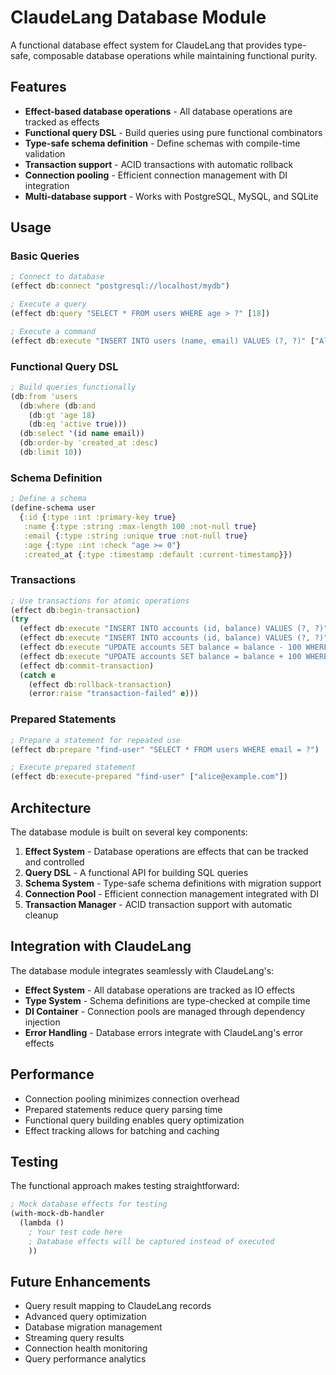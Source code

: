 # ClaudeLang Database Module

A functional database effect system for ClaudeLang that provides type-safe, composable database operations while maintaining functional purity.

## Features

- **Effect-based database operations** - All database operations are tracked as effects
- **Functional query DSL** - Build queries using pure functional combinators
- **Type-safe schema definition** - Define schemas with compile-time validation
- **Transaction support** - ACID transactions with automatic rollback
- **Connection pooling** - Efficient connection management with DI integration
- **Multi-database support** - Works with PostgreSQL, MySQL, and SQLite

## Usage

### Basic Queries

```clojure
; Connect to database
(effect db:connect "postgresql://localhost/mydb")

; Execute a query
(effect db:query "SELECT * FROM users WHERE age > ?" [18])

; Execute a command
(effect db:execute "INSERT INTO users (name, email) VALUES (?, ?)" ["Alice" "alice@example.com"])
```

### Functional Query DSL

```clojure
; Build queries functionally
(db:from 'users
  (db:where (db:and
    (db:gt 'age 18)
    (db:eq 'active true)))
  (db:select '(id name email))
  (db:order-by 'created_at :desc)
  (db:limit 10))
```

### Schema Definition

```clojure
; Define a schema
(define-schema user
  {:id {:type :int :primary-key true}
   :name {:type :string :max-length 100 :not-null true}
   :email {:type :string :unique true :not-null true}
   :age {:type :int :check "age >= 0"}
   :created_at {:type :timestamp :default :current-timestamp}})
```

### Transactions

```clojure
; Use transactions for atomic operations
(effect db:begin-transaction)
(try
  (effect db:execute "INSERT INTO accounts (id, balance) VALUES (?, ?)" [1 1000])
  (effect db:execute "INSERT INTO accounts (id, balance) VALUES (?, ?)" [2 1000])
  (effect db:execute "UPDATE accounts SET balance = balance - 100 WHERE id = 1")
  (effect db:execute "UPDATE accounts SET balance = balance + 100 WHERE id = 2")
  (effect db:commit-transaction)
  (catch e
    (effect db:rollback-transaction)
    (error:raise "transaction-failed" e)))
```

### Prepared Statements

```clojure
; Prepare a statement for repeated use
(effect db:prepare "find-user" "SELECT * FROM users WHERE email = ?")

; Execute prepared statement
(effect db:execute-prepared "find-user" ["alice@example.com"])
```

## Architecture

The database module is built on several key components:

1. **Effect System** - Database operations are effects that can be tracked and controlled
2. **Query DSL** - A functional API for building SQL queries
3. **Schema System** - Type-safe schema definitions with migration support
4. **Connection Pool** - Efficient connection management integrated with DI
5. **Transaction Manager** - ACID transaction support with automatic cleanup

## Integration with ClaudeLang

The database module integrates seamlessly with ClaudeLang's:

- **Effect System** - All database operations are tracked as IO effects
- **Type System** - Schema definitions are type-checked at compile time
- **DI Container** - Connection pools are managed through dependency injection
- **Error Handling** - Database errors integrate with ClaudeLang's error effects

## Performance

- Connection pooling minimizes connection overhead
- Prepared statements reduce query parsing time
- Functional query building enables query optimization
- Effect tracking allows for batching and caching

## Testing

The functional approach makes testing straightforward:

```clojure
; Mock database effects for testing
(with-mock-db-handler
  (lambda ()
    ; Your test code here
    ; Database effects will be captured instead of executed
    ))
```

## Future Enhancements

- Query result mapping to ClaudeLang records
- Advanced query optimization
- Database migration management
- Streaming query results
- Connection health monitoring
- Query performance analytics